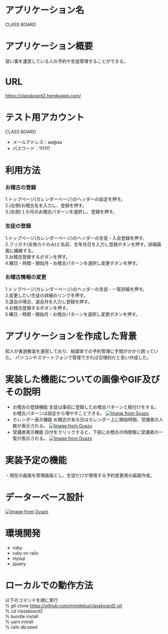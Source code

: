 # アプリケーション名
CLASS BOARD  
# アプリケーション概要
習い事を運営している人の予約や生徒管理することができる。  
# URL
https://classboard2.herokuapp.com/
# テスト用アカウント
CLASS BOARD
- メールアドレス：aa@aa
- パスワード：111111
# 利用方法
### お稽古の登録
1.トップページ(カレンダーページ)のヘッダーの設定を押す。  
2.(左側)お稽古名を入力し、登録を押す。  
3.(右側)１か月のお稽古パターンを選択し、登録を押す。  
### 生徒の登録
1.トップページ(カレンダーページ)のヘッダーの生徒・入会登録を押す。  
2.フリガナ(全角カナのみ)と名前、生年月日を入力し登録ボタンを押す。詳細画面に繊維する。  
3.お稽古登録するボタンを押す。  
4.曜日・時間・開始月・お稽古パターンを選択し変更ボタンを押す。  
### お稽古情報の変更
1.トップページ(カレンダーページ)のヘッダーの生徒・一覧詳細を押す。  
2.変更したい生徒の詳細のリンクを押す。  
3.退会の場合、退会月を入力し登録を押す。  
4.お稽古登録するボタンを押す。  
5.曜日・時間・開始月・お稽古パターンを選択し変更ボタンを押す。  
# アプリケーションを作成した背景
知人が書道教室を運営しており、紙媒体での予約管理に手間がかかり困っていた。
パソコンやスマートフォンで管理できれば合理的だと思い作成した。
# 実装した機能についての画像やGIF及びその説明
 - お稽古の登録機能
   生徒は事前に登録したお稽古パターンと紐付けをする。
   お稽古パターンは設定から増やすことできる。
   [![Image from Gyazo](https://i.gyazo.com/954deb9148c4ddd359dfc2ac9d5d2798.png)](https://gyazo.com/954deb9148c4ddd359dfc2ac9d5d2798)
 - カレンダー表示機能
   お稽古がある日はカレンダー上に開始時間、受講者の人数が表示される。
   [![Image from Gyazo](https://i.gyazo.com/a91234da11af4cf5b7bd60c68fac09bd.png)](https://gyazo.com/a91234da11af4cf5b7bd60c68fac09bd)  
 - 受講者表示機能
   日付をクリックすると、下部にお稽古の時間毎に受講者の一覧が表示される。
  [![Image from Gyazo](https://i.gyazo.com/64fa8cdd8f04f45f40c3d4a6390157de.gif)](https://gyazo.com/64fa8cdd8f04f45f40c3d4a6390157de)

# 実装予定の機能
・現在の画面を管理画面とし、生徒だけが使用する予約変更用の画面作成。
# データーベース設計
[![Image from Gyazo](https://i.gyazo.com/f05f4ab2766fae67b78c2d8546a0fefc.png)](https://gyazo.com/f05f4ab2766fae67b78c2d8546a0fefc)

# 環境開発
 - ruby
 - ruby on rails 
 - mysql
 - jquery

# ローカルでの動作方法
以下のコマンドを順に実行  
 % git clone https://github.com/minidebu/classboard2.git  
 % cd classboard2  
 % bundle install  
 % yarn install  
 % rails db:seed
